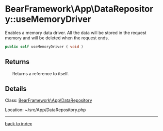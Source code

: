 # BearFramework\App\DataRepository::useMemoryDriver

Enables a memory data driver. All the data will be stored in the request memory and will be deleted when the request ends.

```php
public self useMemoryDriver ( void )
```

## Returns

&nbsp;&nbsp;&nbsp;&nbsp;&nbsp;&nbsp;Returns a reference to itself.

## Details

Class: [BearFramework\App\DataRepository](bearframework.app.datarepository.class.md)

Location: ~/src/App/DataRepository.php

---

[back to index](index.md)

